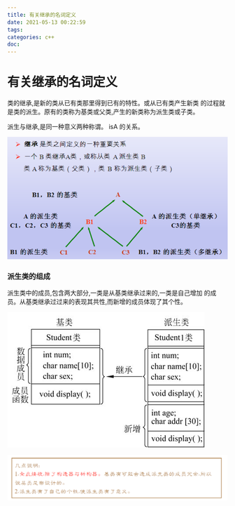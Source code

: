 ```yaml
---
title: 有关继承的名词定义
date: 2021-05-13 00:22:59
tags:
categories: c++
doc:
---
```


# 有关继承的名词定义

类的继承,是新的类从已有类那里得到已有的特性。或从已有类产生新类
的过程就是类的派生。原有的类称为基类或父类,产生的新类称为派生类或子类。

派生与继承,是同一种意义两种称谓。 isA 的关系。

![1620836606234](/images/javawz/1620836606234.png)



### 派生类的组成

派生类中的成员,包含两大部分,一类是从基类继承过来的,一类是自己增加
的成员。从基类继承过过来的表现其共性,而新增的成员体现了其个性。

![1620836642191](/images/javawz/1620836642191.png)

![1620836664563](/images/javawz/1620836664563.png)